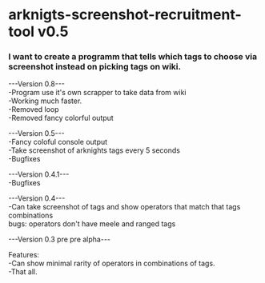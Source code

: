 # arknigts-screenshot-recruitment-tool v0.5
### I want to create a programm that tells which tags to choose via screenshot instead on picking tags on wiki.
---Version 0.8---  
-Program use it's own scrapper to take data from wiki  
-Working much faster.  
-Removed loop  
-Removed fancy colorful output  


---Version 0.5---  
-Fancy coloful console output  
-Take screenshot of arknights tags every 5 seconds  
-Bugfixes  


---Version 0.4.1---  
-Bugfixes  


---Version 0.4---  
-Can take screenshot of tags and show operators that match that tags combinations  
bugs: operators don't have meele and ranged tags  
  
---Version 0.3 pre pre alpha---  

Features:  
-Can show minimal rarity of operators in combinations of tags.  
-That all.  
 
